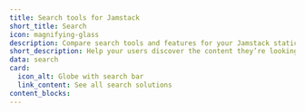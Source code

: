 ```yaml
---
title: Search tools for Jamstack
short_title: Search
icon: magnifying-glass
description: Compare search tools and features for your Jamstack static site.
short_description: Help your users discover the content they’re looking for.
data: search
card:
  icon_alt: Globe with search bar
  link_content: See all search solutions
content_blocks:
---
```


